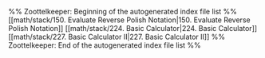 %% Zoottelkeeper: Beginning of the autogenerated index file list  %%
 [[math/stack/150. Evaluate Reverse Polish Notation|150. Evaluate Reverse Polish Notation]]
 [[math/stack/224. Basic Calculator|224. Basic Calculator]]
 [[math/stack/227. Basic Calculator II|227. Basic Calculator II]]
%% Zoottelkeeper: End of the autogenerated index file list  %%
